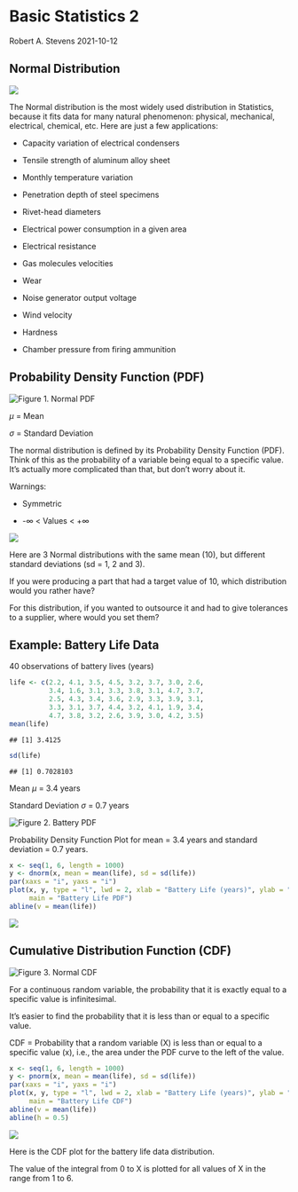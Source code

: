 Basic Statistics 2
================
Robert A. Stevens
2021-10-12

## Normal Distribution

![](BasicStatistics2_files/figure-gfm/unnamed-chunk-1-1.png)<!-- -->

The Normal distribution is the most widely used distribution in
Statistics, because it fits data for many natural phenomenon: physical,
mechanical, electrical, chemical, etc. Here are just a few applications:

-   Capacity variation of electrical condensers

-   Tensile strength of aluminum alloy sheet

-   Monthly temperature variation

-   Penetration depth of steel specimens

-   Rivet-head diameters

-   Electrical power consumption in a given area

-   Electrical resistance

-   Gas molecules velocities

-   Wear

-   Noise generator output voltage

-   Wind velocity

-   Hardness

-   Chamber pressure from firing ammunition

## Probability Density Function (PDF)

![Figure 1. Normal PDF](normalpdf.png)

*μ* = Mean

*σ* = Standard Deviation

The normal distribution is defined by its Probability Density Function
(PDF). Think of this as the probability of a variable being equal to a
specific value. It’s actually more complicated than that, but don’t
worry about it.

Warnings:

-   Symmetric

-   \-∞ &lt; Values &lt; +∞

![](BasicStatistics2_files/figure-gfm/unnamed-chunk-2-1.png)<!-- -->

Here are 3 Normal distributions with the same mean (10), but different
standard deviations (sd = 1, 2 and 3).

If you were producing a part that had a target value of 10, which
distribution would you rather have?

For this distribution, if you wanted to outsource it and had to give
tolerances to a supplier, where would you set them?

## Example: Battery Life Data

40 observations of battery lives (years)

``` r
life <- c(2.2, 4.1, 3.5, 4.5, 3.2, 3.7, 3.0, 2.6,
          3.4, 1.6, 3.1, 3.3, 3.8, 3.1, 4.7, 3.7,
          2.5, 4.3, 3.4, 3.6, 2.9, 3.3, 3.9, 3.1,
          3.3, 3.1, 3.7, 4.4, 3.2, 4.1, 1.9, 3.4,
          4.7, 3.8, 3.2, 2.6, 3.9, 3.0, 4.2, 3.5)
mean(life)
```

    ## [1] 3.4125

``` r
sd(life)
```

    ## [1] 0.7028103

Mean *μ* = 3.4 years

Standard Deviation *σ* = 0.7 years

![Figure 2. Battery PDF](batterypdf.png)

Probability Density Function Plot for mean = 3.4 years and standard
deviation = 0.7 years.

``` r
x <- seq(1, 6, length = 1000)
y <- dnorm(x, mean = mean(life), sd = sd(life))
par(xaxs = "i", yaxs = "i")
plot(x, y, type = "l", lwd = 2, xlab = "Battery Life (years)", ylab = "Density", 
     main = "Battery Life PDF")
abline(v = mean(life))
```

![](BasicStatistics2_files/figure-gfm/unnamed-chunk-4-1.png)<!-- -->

## Cumulative Distribution Function (CDF)

![Figure 3. Normal CDF](normalCDF.png)

For a continuous random variable, the probability that it is exactly
equal to a specific value is infinitesimal.

It’s easier to find the probability that it is less than or equal to a
specific value.

CDF = Probability that a random variable (X) is less than or equal to a
specific value (x), i.e., the area under the PDF curve to the left of
the value.

``` r
x <- seq(1, 6, length = 1000)
y <- pnorm(x, mean = mean(life), sd = sd(life))
par(xaxs = "i", yaxs = "i")
plot(x, y, type = "l", lwd = 2, xlab = "Battery Life (years)", ylab = "CDF", 
     main = "Battery Life CDF")
abline(v = mean(life))
abline(h = 0.5)
```

![](BasicStatistics2_files/figure-gfm/unnamed-chunk-5-1.png)<!-- -->

Here is the CDF plot for the battery life data distribution.

The value of the integral from 0 to X is plotted for all values of X in
the range from 1 to 6.
